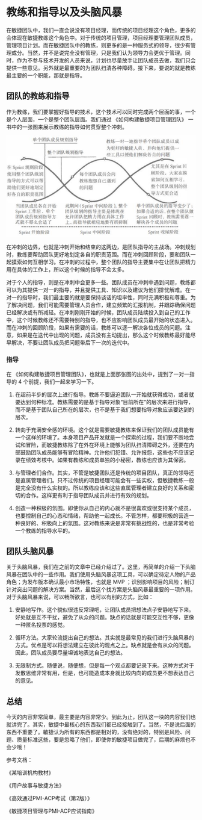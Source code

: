 # 教练和指导以及头脑风暴

在敏捷团队中，我们一直会说没有项目经理，而传统的项目经理这个角色，更多的会体现在敏捷教练这个角色中。对于传统的项目管理，项目经理要管理团队成员，管理项目计划。而在敏捷团队中的教练，则更多的是一种服务式的领导，很少有管理成分。当然，并不是说完全没有管理，只是我们认为领导力会更优于管理。同时，作为不参与技术开发的人员来说，计划也尽量放手让团队成员去做，我们只会提供一些意见。另外就是最重要的为团队扫清各种障碍。接下来，要说的就是教练最主要的一个职能，那就是指导。

## 团队的教练和指导

作为教练，我们要掌握好指导的技术，这个技术可以同时完成两个层面的事，一个是个人层面，一个是整个团队层面。我们通过 《如何构建敏捷项目管理团队》 一书中的一张图来展示教练的指导如何贯穿整个冲刺。

![./img/631.jpg](./img/631.jpg)

在冲刺的边界，也就是冲刺开始和结束的这两边，是团队指导的主战场。冲刺规划时，教练要帮助团队更好地划定各自的职责范围。而在冲刺回顾阶段，要和团队一起摸索如何互相学习。在冲刺的过程中，整个团队的指导主要集中在让团队把精力用在具体的工作上，所以这个时候的指导不会太多。

对于个人的指导，则是在冲刺中会更多一些。团队成员在冲刺中遇到问题，教练都可以为其提供一对一的指导，并且提供工具、知识以及建议为他们排忧解难。在一对一的指导时，我们最主要的就是要保持谈话的坦率性，同时充满积极和尊重。为了解决问题，我们可能需要管理人员合作，建立频繁的汇报机制，并跟踪确保问题已经解决或有所减轻。在冲刺刚刚开始的时候，团队成员陆续投入到自己的工作中，这个时候教练还不需要特别的指导，也不应影响团队成员最开始的状态进入。而在冲刺的回顾阶段，如果有需要的话，教练可以逐一解决各位成员的问题。注意，如果是在迭代中出现的问题，成员没有主动提出，那么这个时候教练最好能尽早解决，不要让团队成员把问题带后下一次的迭代中。

### 指导

在 《如何构建敏捷项目管理团队》，也就是上面那张图的出处中，提到了一对一指导的 4 个前提，我们一起来学习一下。

1. 在超前半步的层次上进行指导。教练不要逼迫团队一开始就获得成功，或者就要达到何种标准。教练需要的是基于指导对象“目前所在”的层次来进行指导，而不是基于团队自己所在的层次，也不是基于我们想要指导对象应该要达到的层次。

2. 转向于充满安全感的环境。这个就是需要敏捷教练来保证我们的团队成员能有一个这样的环境了。本身项目产品开发就是一个探索的过程，我们要不断地尝试和冒险，而敏捷教练除了在外在环境上能够为团队扫清障碍之外，还要在内部鼓励团队成员能够有冒险精神。允许他们犯错、允许报怨，这些也不应该记录在绩效考核中。如果有教练和成员单独的小秘密，教练也应该为其保密。

3. 与管理者们合作。其实，不管是敏捷团队还是传统的项目团队，真正的领导还是直属管理者们。只不过传统的项目经理可能会有一些实权，但敏捷教练一般是完全没有什么实权的。所以教练应该和这些直属管理者建立良好的关系和密切的合作。这样更有利于指导团队成员并进行有效的规划。

4. 创造一种积极的氛围。即使你从自己的内心就不是很喜欢或很支持某个成员，也要控制自己的心态和情绪，帮助他一起成长。不管怎样，都要积极的营造一种良好的、积极向上的氛围。这对教练来说是非常有挑战性的，也是非常考验一个教练的指导水平的。

## 团队头脑风暴

关于头脑风暴，我们在之前的文章中已经介绍过了。这里，再简单的介绍一下头脑风暴在团队中的一些作用。我们使用头脑风暴这项工具，可以确定待定人物的产品角色；为发布版本确认最小市场特性，也就是 MVP ；识别影响项目的风险；制订针对突出问题的解决方案。当然，最后这个找方案是头脑风暴最重要的一项作用。对于头脑风暴来说，可以畅所欲言，也可以有别的方式，比如：

1. 安静地写作。这个貌似很违反常理吧，让团队成员把想法点子安静地写下来。好处就是互不干扰，避免了从众的问题。缺点的话就是可能交互性不够，更像一种匿名投票的感觉。

2. 循环方法。大家轮流提出自己的想法。其实就是最常见的我们进行头脑风暴的方式。优点是可以将想法建立在彼此的观点之上。缺点就是会有从众的问题。因此，团队成员要尽量坦诚地表达自己的想法。

3. 无限制方式。随便说，随便想，但是每一个观点都要记录下来。这种方式对于发散思维非常有用，但是，也可能造成本身就比较内向的成员更不想表达自己的意见。

## 总结

今天的内容非常简单，最主要是内容非常少。到此为止，团队这一块的内容我们也就讲完了。其实，敏捷中最核心的东西我们都已经接触到了。当然，不是说后面的东西不重要了。敏捷认为所有的东西都是相对的，没有绝对的，特别是风险、问题、质量标准这些，要是忽略了他们，即使你的敏捷项目做完了，后期的麻烦也不会少哦！

参考文档：

《某培训机构教材》

《用户故事与敏捷方法》

《高效通过PMI-ACP考试（第2版）》

《敏捷项目管理与PMI-ACP应试指南》

